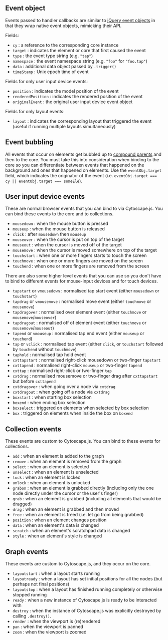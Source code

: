 ## Event object

Events passed to handler callbacks are similar to [jQuery event objects](http://api.jquery.com/category/events/event-object/) in that they wrap native event objects, mimicking their API.

Fields:

 * `cy` : a reference to the corresponding core instance
 * `target` : indicates the element or core that first caused the event
 * `type` : the event type string (e.g. `"tap"`)
 * `namespace` : the event namespace string (e.g. `"foo"` for `"foo.tap"`)
 * `data` : additional data object passed by `.trigger()`
 * `timeStamp` : Unix epoch time of event

Fields for only user input device events:

 * `position` : indicates the model position of the event
 * `renderedPosition` : indicates the rendered position of the event
 * `originalEvent` : the original user input device event object

Fields for only layout events:

 * `layout` : indicates the corresponding layout that triggered the event (useful if running multiple layouts simultaneously)

## Event bubbling

All events that occur on elements get bubbled up to [compound parents](#notation/compound-nodes) and then to the core.  You must take this into consideration when binding to the core so you can differentiate between events that happened on the background and ones that happened on elements.  Use the `eventObj.target` field, which indicates the originator of the event (i.e. `eventObj.target === cy || eventObj.target === someEle`).


## User input device events

These are normal browser events that you can bind to via Cytoscape.js.  You can bind these events to the core and to collections.

 * `mousedown` : when the mouse button is pressed
 * `mouseup` : when the mouse button is released
 * `click` : after `mousedown` then `mouseup`
 * `mouseover` : when the cursor is put on top of the target
 * `mouseout` : when the cursor is moved off of the target
 * `mousemove` : when the cursor is moved somewhere on top of the target
 * `touchstart` : when one or more fingers starts to touch the screen
 * `touchmove` : when one or more fingers are moved on the screen
 * `touchend` : when one or more fingers are removed from the screen

There are also some higher level events that you can use so you don't have to bind to different events for mouse-input devices and for touch devices.

 * `tapstart` or `vmousedown` : normalised tap start event (either `mousedown` or `touchstart`)
 * `tapdrag` or `vmousemove` : normalised move event (either `touchmove` or `mousemove`)
 * `tapdragover` : normalised over element event (either `touchmove` or `mousemove`/`mouseover`)
 * `tapdragout` : normalised off of element event (either `touchmove` or `mousemove`/`mouseout`)
 * `tapend` or `vmouseup` : normalised tap end event (either `mouseup` or `touchend`)
 * `tap` or `vclick` : normalised tap event (either `click`, or `touchstart` followed by `touchend` without `touchmove`)
 * `taphold` : normalised tap hold event
 * `cxttapstart` : normalised right-click mousedown or two-finger `tapstart`
 * `cxttapend` : normalised right-click `mouseup` or two-finger `tapend`
 * `cxttap` : normalised right-click or two-finger `tap`
 * `cxtdrag` : normalised mousemove or two-finger drag after `cxttapstart` but before `cxttapend`
 * `cxtdragover` : when going over a node via `cxtdrag`
 * `cxtdragout` : when going off a node via `cxtdrag`
 * `boxstart` : when starting box selection
 * `boxend` : when ending box selection
 * `boxselect` : triggered on elements when selected by box selection
 * `box` : triggered on elements when inside the box on `boxend`


## Collection events

These events are custom to Cytoscape.js.  You can bind to these events for collections.

 * `add` : when an element is added to the graph
 * `remove` : when an element is removed from the graph
 * `select` : when an element is selected
 * `unselect` : when an element is unselected
 * `lock` : when an element is locked
 * `unlock` : when an element is unlocked
 * `grabon` : when an element is grabbed directly (including only the one node directly under the cursor or the user's finger)
 * `grab` : when an element is grabbed (including all elements that would be dragged)
 * `drag` : when an element is grabbed and then moved
 * `free` : when an element is freed (i.e. let go from being grabbed)
 * `position` : when an element changes position
 * `data` : when an element's data is changed
 * `scratch` : when an element's scratchpad data is changed
 * `style` : when an element's style is changed


## Graph events

These events are custom to Cytoscape.js, and they occur on the core.

 * `layoutstart` : when a layout starts running
 * `layoutready` : when a layout has set initial positions for all the nodes (but perhaps not final positions)
 * `layoutstop` : when a layout has finished running completely or otherwise stopped running
 * `ready` : when a new instance of Cytoscape.js is ready to be interacted with
 * `destroy` : when the instance of Cytoscape.js was explicitly destroyed by calling `.destroy()`.
 * `render` : when the viewport is (re)rendered
 * `pan` : when the viewport is panned
 * `zoom` : when the viewport is zoomed
